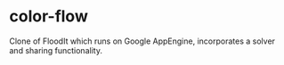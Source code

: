 # color-flow
Clone of FloodIt which runs on Google AppEngine, incorporates a solver and sharing functionality.
